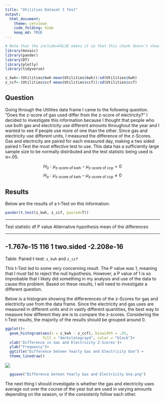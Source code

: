 ```yaml
---
title: "Utilities Dataset t Test"
output: 
  html_document:
    theme: cerulean
    code_folding: hide
    keep_md: TRUE
---
```



```r
# Note that the include=FALSE makes it so that this chunk doesn't show up in the knitted document.
library(mosaic)
library(pander)
library(DT)
library(plotly)
library(tidyverse)
```



```r
z_kwh<-(Utilities$kwh-mean(Utilities$kwh))/sd(Utilities$kwh)
z_ccf<-(Utilities$ccf-mean(Utilities$ccf))/sd(Utilities$ccf)
```

## Question
Going through the Utilities data frame I came to the following question. 
"Does the z-score of gas used differ from the z-score of electricity?" 
I decided to investigate this information because I thought that people who use both gas and electricity use different amounts throughout the year and I wanted to see if people use more of one than the other. Since gas and electricity use different units, I measured the difference of the z-Scores. Gas and electricity are paired for each measured day, making a two sided paired t-Test the most effective test to use. This data has a sufficiently large sample size to be normally distributed and the test statistic being used is α=.05.



$$
  H_0: \mu_\text{z-score of kwh} - \mu_\text{z-score of ccp} = 0
$$
$$
  H_a: \mu_\text{z-score of kwh} - \mu_\text{z-score of ccp} \neq 0
$$



## Results
Below are the results of a t-Test on this information:

```r
pander(t.test(z_kwh, z_ccf, paired=T))
```


-----------------------------------------------------------------------------------
 Test statistic   df    P value   Alternative hypothesis   mean of the differences 
---------------- ----- --------- ------------------------ -------------------------
   -1.767e-15     116      1            two.sided                -2.208e-16        
-----------------------------------------------------------------------------------

Table: Paired t-test: `z_kwh` and `z_ccf`

This t-Test led to some very concerning result. The P value was 1, meaning that I must fail to reject the null hypothesis. However, a P value of 1 is so improbable that I likely did something in my analysis and use of the data to cause this problem. Based on these results, I will need to investigate a different question.

Below is a histogram showing the differerences of the z-Scores for gas and electricity use from the data frame. Since the electricity and gas uses are measured in different units and in vastly different quantities, the best way to measure how different they are is to compare the z-scores. Considering the t-Test results, the majority of the results should be grouped around 0.




```r
ggplot()+
  geom_histogram(aes(x = z_kwh - z_ccf), binwidth = .65, 
                 fill = "darkslategray4", color = "black")+
  xlab('Difference in Gas and Electricity Z-Scores')+
  ylab("Frequency")+
  ggtitle("Difference beteen Yearly Gas and Electricity Use") +
  theme_linedraw()
```

![](Utilities_Analysis_files/figure-html/unnamed-chunk-4-1.png)<!-- -->

```r
  ggsave("Difference beteen Yearly Gas and Electricity Use.png")
```

The next thing I should investigate is whether the gas and electricity uses average out over the course of the year but are used in varying amounts depending on the season, or if the consistenly follow each other.



